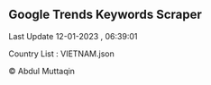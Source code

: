 

## Google Trends Keywords Scraper 
 
Last Update 12-01-2023 , 06:39:01

Country List :
VIETNAM.json



© Abdul Muttaqin 
